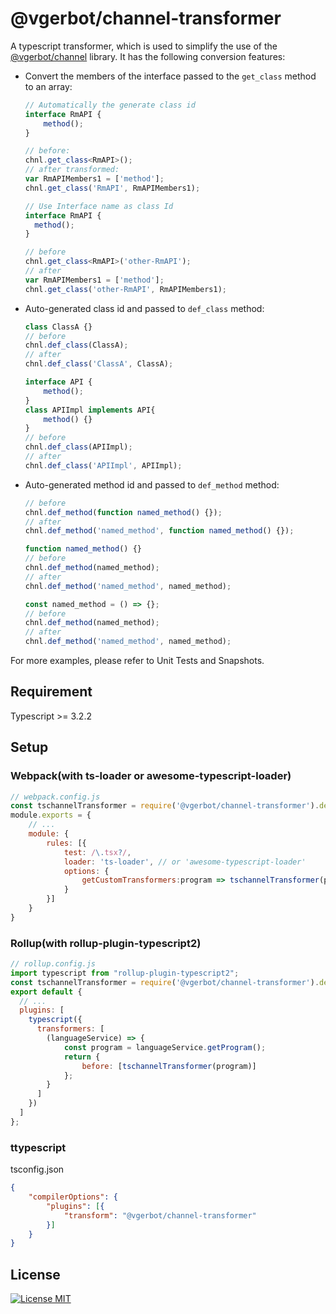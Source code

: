 # @vgerbot/channel-transformer

A typescript transformer, which is used to simplify the use of the [@vgerbot/channel](https://npmjs.com/packages/@vgerbot/channel) library.
It has the following conversion features:

- Convert the members of the interface passed to the `get_class` method to an array:

  ```ts
  // Automatically the generate class id
  interface RmAPI {
      method();
  }

  // before:
  chnl.get_class<RmAPI>();
  // after transformed:
  var RmAPIMembers1 = ['method'];
  chnl.get_class('RmAPI', RmAPIMembers1);
  ```
  ```ts
  // Use Interface name as class Id
  interface RmAPI {
    method();
  }

  // before
  chnl.get_class<RmAPI>('other-RmAPI');
  // after
  var RmAPIMembers1 = ['method'];
  chnl.get_class('other-RmAPI', RmAPIMembers1);
  ```

- Auto-generated class id and passed to `def_class` method:

  ```ts
  class ClassA {}
  // before
  chnl.def_class(ClassA);
  // after
  chnl.def_class('ClassA', ClassA);
  ```
  ```ts
  interface API {
      method();
  }
  class APIImpl implements API{
      method() {}
  }
  // before
  chnl.def_class(APIImpl);
  // after
  chnl.def_class('APIImpl', APIImpl);
  ```

- Auto-generated method id and passed to `def_method` method:

  ```ts
  // before
  chnl.def_method(function named_method() {});
  // after
  chnl.def_method('named_method', function named_method() {});
  ```
  ```ts
  function named_method() {}
  // before
  chnl.def_method(named_method);
  // after
  chnl.def_method('named_method', named_method);
  ```
  ```ts
  const named_method = () => {};
  // before
  chnl.def_method(named_method);
  // after
  chnl.def_method('named_method', named_method);
  ```

For more examples, please refer to Unit Tests and Snapshots.

## Requirement

Typescript >= 3.2.2

## Setup

### Webpack(with ts-loader or awesome-typescript-loader)

```js
// webpack.config.js
const tschannelTransformer = require('@vgerbot/channel-transformer').default;
module.exports = {
    // ...
    module: {
        rules: [{
            test: /\.tsx?/,
            loader: 'ts-loader', // or 'awesome-typescript-loader'
            options: {
                getCustomTransformers:program => tschannelTransformer(program)
            }
        }]
    }
}
```

### Rollup(with rollup-plugin-typescript2)

```js
// rollup.config.js
import typescript from "rollup-plugin-typescript2";
const tschannelTransformer = require('@vgerbot/channel-transformer').default;
export default {
  // ...
  plugins: [
    typescript({
      transformers: [
        (languageService) => {
            const program = languageService.getProgram();
            return {
                before: [tschannelTransformer(program)]
            };
        }
      ]
    })
  ]
};
```

### ttypescript

tsconfig.json

```json
{
    "compilerOptions": {
        "plugins": [{
            "transform": "@vgerbot/channel-transformer"
        }]
    }
}
```

## License

[![License MIT](https://badgen.net/github/license/y1j2x34/tschannel)](https://github.com/y1j2x34/tschannel/blob/master/LICENSE)
